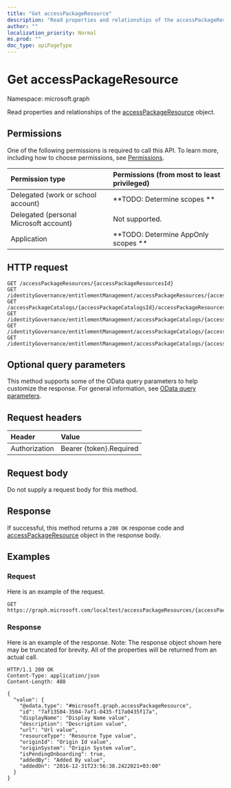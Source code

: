 ```yaml
---
title: "Get accessPackageResource"
description: "Read properties and relationships of the accessPackageResource object."
author: ""
localization_priority: Normal
ms.prod: ""
doc_type: apiPageType
---
```


# Get accessPackageResource

Namespace: microsoft.graph

Read properties and relationships of the [accessPackageResource](../resources/accesspackageresource.md) object.

## Permissions
One of the following permissions is required to call this API. To learn more, including how to choose permissions, see [Permissions](/concepts/permissions-reference.md).

|Permission type|Permissions (from most to least privileged)|
|:---|:---|
|Delegated (work or school account)|**TODO: Determine scopes **|
|Delegated (personal Microsoft account)|Not supported.|
|Application|**TODO: Determine AppOnly scopes **|

## HTTP request
<!-- {
  "blockType": "ignored"
}
-->
``` http
GET /accessPackageResources/{accessPackageResourcesId}
GET /identityGovernance/entitlementManagement/accessPackageResources/{accessPackageResourceId}
GET /accessPackageCatalogs/{accessPackageCatalogsId}/accessPackageResources/{accessPackageResourceId}
GET /identityGovernance/entitlementManagement/accessPackageCatalogs/{accessPackageCatalogId}/accessPackageResources/{accessPackageResourceId}
GET /identityGovernance/entitlementManagement/accessPackageCatalogs/{accessPackageCatalogId}/accessPackageResources/{accessPackageResourceId}/accessPackageResourceRoles/{accessPackageResourceRoleId}/accessPackageResource
GET /identityGovernance/entitlementManagement/accessPackageCatalogs/{accessPackageCatalogId}/accessPackageResources/{accessPackageResourceId}/accessPackageResourceScopes/{accessPackageResourceScopeId}/accessPackageResource
```

## Optional query parameters
This method supports some of the OData query parameters to help customize the response. For general information, see [OData query parameters](/graph/query-parameters).

## Request headers
|Header|Value|
|:---|:---|
|Authorization|Bearer {token}.Required|

## Request body
Do not supply a request body for this method.

## Response
If successful, this method returns a `200 OK` response code and [accessPackageResource](../resources/accesspackageresource.md) object in the response body.

## Examples

### Request
Here is an example of the request.
<!-- {
  "blockType": "request",
  "name": "get_accesspackageresource"
}
-->
``` http
GET https://graph.microsoft.com/localtest/accessPackageResources/{accessPackageResourcesId}
```

### Response
Here is an example of the response. Note: The response object shown here may be truncated for brevity. All of the properties will be returned from an actual call.
<!-- {
  "blockType": "response",
  "truncated": true,
  "@odata.type": "microsoft.graph.accessPackageResource"
}
-->
``` http
HTTP/1.1 200 OK
Content-Type: application/json
Content-Length: 488

{
  "value": {
    "@odata.type": "#microsoft.graph.accessPackageResource",
    "id": "7af13504-3504-7af1-0435-f17a0435f17a",
    "displayName": "Display Name value",
    "description": "Description value",
    "url": "Url value",
    "resourceType": "Resource Type value",
    "originId": "Origin Id value",
    "originSystem": "Origin System value",
    "isPendingOnboarding": true,
    "addedBy": "Added By value",
    "addedOn": "2016-12-31T23:56:38.2422021+03:00"
  }
}
```

